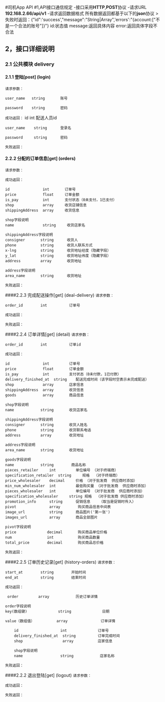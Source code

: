 #司机App API
#1,API接口通信规定
-接口采用**HTTP**,**POST**协议
-请求URL **192.168.2.66/api/v1**
-请求返回数据格式
	所有数据返回都基于以下的**json**协议
	>失败时返回：{"id":'success',"message":"String|Array",'errors':"{account:["不是一个合法的账号"]}"}
	id:状态值
	message:返回具体内容
	error:返回具体字段不合法
## 2，接口详细说明
### 2.1 公共模块 delivery
#### 2.1.1 登陆[post] (login)
`请求参数：`
	
	user_name   string       账号

	password    string       密码

`成功返回：`
	id           int         配送人员id

	user_name    string      登录名

	password     string      密码

`失败返回：`


#### 2.2.2 分配的订单信息[get] (orders)
`请求参数：`

`成功返回：`

	id               int       订单号
	price            float     订单金额
	is_pay           int       支付状态（0未支付，1已支付）
	shop             array     收货店铺信息
	shippingAddress  array     收货信息
	
	shop字段说明
	name             string     收货店家名

	shippingAddress字段说明
	consigner       string      收货人
	phone           string      收货人联系方式
	x-lng           string      收货地址经度（隐藏字段）
	y_lat           string      收货地址纬度（隐藏字段）
	address         array       收货地址
		
	address字段说明
	area_name       string      收货地址
`失败返回：`

####2.2.3 完成配送操作[get] (deal-delivery)
`请求参数：`

	order_id        int          订单号

`成功返回：`

`失败返回：`

####2.2.4 订单详情[get] (detail)
`请求参数：`

	order_id        int          订单id

`成功返回：`
	
	id               int         订单号
	price            float       订单金额
	is_pay           int         支付状态（0未付款，1已付款）
	delivery_finished_at  string    配送完成时间（该字段时空表示未完成配送）
	shop             array       店家信息
	shippingAddress  array       收货信息
	goods            array       商品信息
	
	shop字段说明
	name            string       收货店家名
	
	shippingAddress字段说明
	consigner       string       收货人姓名
	phone           string       收货联系电话
	address         array        收货地址
	
	address字段说明
	area_name       string       收货地址
	
	goods字段说明
	name            string        商品名称
    pieces_retailer     int         单位编号 （对于终端商）
	specification_retailer  string     规格  （对于终端商）
	price_wholesaler    decimal     价格 （对于批发商  供应商时添加）
    min_num_wholesaler  int         最低购买量 （对于批发商  供应商时添加）
    pieces_wholesaler   int         单位编号 （对于批发商  供应商时添加）
    specification_wholesaler     string 规格  （对于批发商 供应商时添加）
	promotion_info      string      促销信息    （取当是促销时传入）
	pivot               array        购买商品信息中间表
	image_url           string      商品图片('第一张')
    images_url          array       商品全部图片
	
	pivot字段说明
	price              decimal       购买商品单位价格
	num                int           购买商品数量
	total_price        decimal       购买商品总价格

`失败返回：`

####2.2.5 订单历史记录[get] (history-orders)
`请求参数：`

	start_at        string        开始时间
	end_at          string        结束时间

`成功返回：`

	 order         array            历史订单详情
	 
	order字段说明
	key(数组键)              string              日期

	value（数组值） 			array               订单详情
              
		id                   int              订单号
		delivery_finished_at  string          订单完成时间
	    shop                  array           店家信息
	
		shop字段说明
		name                 string            店家名称

`失败返回：`

####2.2.2 退出登陆[get] (logout)
`请求参数：`

`成功返回：`

`失败返回：`



  

	
	
	
	
	